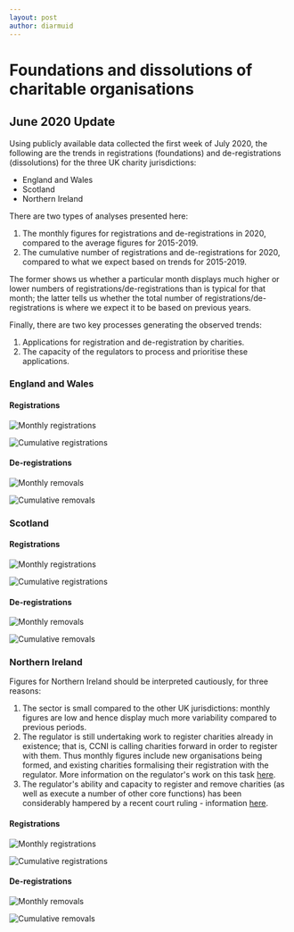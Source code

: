 ```yaml
---
layout: post
author: diarmuid
---
```


# Foundations and dissolutions of charitable organisations

## June 2020 Update

Using publicly available data collected the first week of July 2020, the following are the trends in registrations (foundations) and de-registrations (dissolutions) for the three UK charity jurisdictions:
* England and Wales
* Scotland
* Northern Ireland

There are two types of analyses presented here:
1. The monthly figures for registrations and de-registrations in 2020, compared to the average figures for 2015-2019.
2. The cumulative number of registrations and de-registrations for 2020, compared to what we expect based on trends for 2015-2019.

The former shows us whether a particular month displays much higher or lower numbers of registrations/de-registrations than is typical for that month; the latter tells us whether the total number of registrations/de-registrations is where we expect it to be based on previous years.

Finally, there are two key processes generating the observed trends:
1. Applications for registration and de-registration by charities.
2. The capacity of the regulators to process and prioritise these applications.

### England and Wales

#### Registrations

![Monthly registrations]({{site.url}}/figures/ew-monthly-cumulative-registrations-2020-07-10.png)

![Cumulative registrations]({{site.url}}/figures/ew-monthly-cumulative-registrations-2020-07-10.png)

#### De-registrations

![Monthly removals]({{site.url}}/figures/ew-monthly-removals-2020-07-10.png)

![Cumulative removals]({{site.url}}/figures/ew-monthly-cumulative-removals-2020-07-10.png)

### Scotland

#### Registrations

![Monthly registrations]({{site.url}}/figures/scot-monthly-registrations-2020-07-10.png)

![Cumulative registrations]({{site.url}}/figures/scot-monthly-cumulative-registrations-2020-07-10.png)

#### De-registrations

![Monthly removals]({{site.url}}/figures/scot-monthly-removals-2020-07-10.png)

![Cumulative removals]({{site.url}}/figures/scot-monthly-cumulative-removals-2020-07-10.png)

### Northern Ireland

Figures for Northern Ireland should be interpreted cautiously, for three reasons:
1. The sector is small compared to the other UK jurisdictions: monthly figures are low and hence display much more variability compared to previous periods.
2. The regulator is still undertaking work to register charities already in existence; that is, CCNI is calling charities forward in order to register with them. Thus monthly figures include new organisations being formed, and existing charities formalising their registration with the regulator. More information on the regulator's work on this task [here](https://apps.charitycommissionni.org.uk/About_us/Contacting_us/FAQs.aspx#Registration%20begins%20date?).
3. The regulator's ability and capacity to register and remove charities (as well as execute a number of other core functions) has been considerably hampered by a recent court ruling - information [here](https://www.charitycommissionni.org.uk/news/legal-update/).

#### Registrations

![Monthly registrations]({{site.url}}/figures/ni-monthly-registrations-2020-07-10.png)

![Cumulative registrations]({{site.url}}/figures/ni-monthly-cumulative-registrations-2020-07-10.png)

#### De-registrations

![Monthly removals]({{site.url}}/figures/ni-monthly-removals-2020-07-10.png)

![Cumulative removals]({{site.url}}/figures/ni-monthly-cumulative-removals-2020-07-10.png)